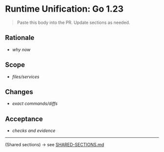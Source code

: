# Runtime Unification: Go 1.23

> Paste this body into the PR. Update sections as needed.

## Rationale
- _why now_

## Scope
- _files/services_

## Changes
- _exact commands/diffs_

## Acceptance
- _checks and evidence_

---

(Shared sections) → see [SHARED-SECTIONS.md](./SHARED-SECTIONS.md)
